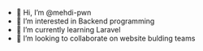 - 👋 Hi, I’m @mehdi-pwn
- 👀 I’m interested in Backend programming
- 🌱 I’m currently learning Laravel
- 💞️ I’m looking to collaborate on website bulding teams
